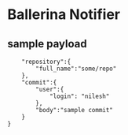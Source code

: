 # Ballerina Notifier

## sample payload

``` {
	"repository":{
		"full_name":"some/repo"
	},
	"commit":{
		"user":{
			"login": "nilesh"
		},
		"body":"sample commit"
	}
}  